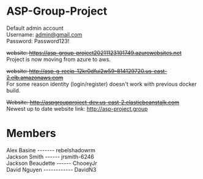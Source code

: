 # ASP-Group-Project  
Default admin account  
Username: admin@gmail.com  
Password: Password123!

~~website: https://asp-group-project20211123101749.azurewebsites.net~~  
Project is now moving from azure to aws.  
  
~~website: http://asp-g-recip-12kr0dfui2w59-814129720.us-east-2.elb.amazonaws.com~~  
For some reason identity (login/register) doesn't work with previous docker build.
  
~~Website: http://aspgroupproject-dev.us-east-2.elasticbeanstalk.com~~    
Newest up to date website link: http://asp-project.group  
# Members  
Alex Basine -------  rebelshadowrm  
Jackson Smith ------  jrsmith-6246  
Jackson Beaudette ------  ChooeyJr  
David Nguyen ------------ DavidN3  


